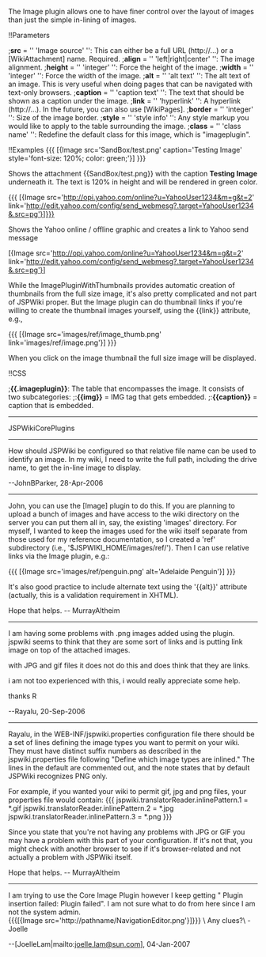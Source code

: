 The Image plugin allows one to have finer control over the layout of images than just the simple in-lining of images.

!!Parameters

;__src__ = '' 'Image source' '': This can either be a full URL (http://...) or a [WikiAttachment] name. Required.
;__align__ = '' 'left|right|center' '': The image alignment.
;__height__ = '' 'integer' '': Force the height of the image.
;__width__ = '' 'integer' '': Force the width of the image.
;__alt__ = '' 'alt text' '': The alt text of an image.  This is very useful when doing pages that can be navigated with text-only browsers.
;__caption__ = '' 'caption text' '': The text that should be shown as a caption under the image.
;__link__ = '' 'hyperlink' '': A hyperlink (http://...).  In the future, you can also use [WikiPages].
;__border__ = '' 'integer' '': Size of the image border.
;__style__ = '' 'style info' '': Any style markup you would like to apply to the table surrounding the image.
;__class__ = '' 'class name' '': Redefine the default class for this image, which is "imageplugin".

!!Examples
{{{
[{Image src='SandBox/test.png' caption='Testing Image' style='font-size: 120%; color: green;'}]
}}}

Shows the attachment {{SandBox/test.png}} with the caption __Testing Image__ underneath it.  The text is 120% in height and will be rendered in green color.

{{{
[{Image src='http://opi.yahoo.com/online?u=YahooUser1234&m=g&t=2' 
link='http://edit.yahoo.com/config/send_webmesg?.target=YahooUser1234&.src=pg'}]}}}

Shows the Yahoo online / offline graphic and creates a link to Yahoo send message 

[{Image src='http://opi.yahoo.com/online?u=YahooUser1234&m=g&t=2' 
link='http://edit.yahoo.com/config/send_webmesg?.target=YahooUser1234&.src=pg'}]

While the ImagePluginWithThumbnails provides automatic creation of thumbnails from the full size image, it's also pretty complicated and not part of JSPWiki proper. But the Image plugin can do thumbnail links if you're willing to create the thumbnail images yourself, using the {{link}} attribute, e.g.,

{{{
[{Image src='images/ref/image_thumb.png' link='images/ref/image.png'}]
}}}

When you click on the image thumbnail the full size image will be displayed.


!!CSS

;__{{.imageplugin}}__: The table that encompasses the image.  It consists of two subcategories:
;:__{{img}}__ = IMG tag that gets embedded.
;:__{{caption}}__ = caption that is embedded.


----
JSPWikiCorePlugins


----

How should JSPWiki be configured so that relative file name can be used
to identify an image.  In my wiki, I need to write the full path, including the drive name, 
to get the in-line image to display.


--JohnBParker, 28-Apr-2006

----

John, you can use the [Image] plugin to do this. If you are planning to upload a bunch of
images and have access to the wiki directory on the server you can put them all in, say,
the existing 'images' directory. For myself, I wanted to keep the images used for the
wiki itself separate from those used for my reference documentation, so I created a 'ref'
subdirectory (i.e., '$JSPWIKI_HOME/images/ref/'). Then I can use relative links via the
Image plugin, e.g.:

{{{
[{Image src='images/ref/penguin.png' alt='Adelaide Penguin'}]
}}}

It's also good practice to include alternate text using the '{{alt}}' attribute (actually,
this is a validation requirement in XHTML).

Hope that helps. -- MurrayAltheim


----

I am having some problems with .png images added using the plugin. jspwiki seems to think that they are some sort of links and is putting link image on top of the attached images. 

with JPG and gif files it does not do this and does think that they are links.

i am not too experienced with this, i would really appreciate some help.

thanks
R

--Rayalu, 20-Sep-2006

----

Rayalu, in the WEB-INF/jspwiki.properties configuration file there should be a set of lines defining the image types you want to permit on your wiki. They must have distinct suffix numbers as described in the jspwiki.properties file following "Define which image types are inlined." The lines in the default are commented out, and the note states that by default JSPWiki recognizes PNG only. 

For example, if you wanted your wiki to permit gif, jpg and png files, your properties file would contain:
{{{
jspwiki.translatorReader.inlinePattern.1 = *.gif
jspwiki.translatorReader.inlinePattern.2 = *.jpg
jspwiki.translatorReader.inlinePattern.3 = *.png
}}}

Since you state that you're not having any problems with JPG or GIF you may have a problem with this part of your configuration. If it's not that, you might check with another browser to see if it's browser-related and not actually a problem with JSPWiki itself.

Hope that helps. -- MurrayAltheim



----

I am trying to use the Core Image Plugin however I keep getting "
Plugin insertion failed: Plugin failed".  I am not sure what to do from here since I am not the system admin.  
{{{[{Image src='http://pathname/NavigationEditor.png'}]}}}  \\
Any clues?\\
-Joelle

--[JoelleLam|mailto:joelle.lam@sun.com], 04-Jan-2007
